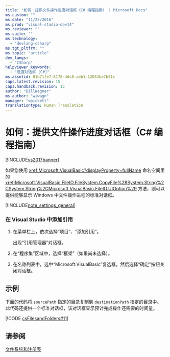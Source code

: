 ```yaml
---
title: "如何：提供文件操作进度对话框（C# 编程指南） | Microsoft Docs"
ms.custom: ""
ms.date: "11/23/2016"
ms.prod: "visual-studio-dev14"
ms.reviewer: ""
ms.suite: ""
ms.technology: 
  - "devlang-csharp"
ms.tgt_pltfrm: ""
ms.topic: "article"
dev_langs: 
  - "CSharp"
helpviewer_keywords: 
  - "进度对话框 [C#]"
ms.assetid: 01b71fe7-8178-4dc8-aeb1-12053be7b51c
caps.latest.revision: 15
caps.handback.revision: 15
author: "BillWagner"
ms.author: "wiwagn"
manager: "wpickett"
translationtype: Human Translation
---
```

# 如何：提供文件操作进度对话框（C# 编程指南）
[!INCLUDE[vs2017banner](../../../csharp/includes/vs2017banner.md)]

如果您使用 <xref:Microsoft.VisualBasic?displayProperty=fullName> 命名空间里的  <xref:Microsoft.VisualBasic.FileIO.FileSystem.CopyFile%28System.String%2CSystem.String%2CMicrosoft.VisualBasic.FileIO.UIOption%29> 方法，则可以提供能够显示 Windows 中文件操作进程的标准对话框。  
  
 [!INCLUDE[note_settings_general](../../../csharp/language-reference/compiler-messages/includes/note_settings_general_md.md)]  
  
### 在 Visual Studio 中添加引用  
  
1.  在菜单栏上，依次选择“项目”、“添加引用”。  
  
     出现“引用管理器”对话框。  
  
2.  在“程序集”区域中，选择“框架”（如果尚未选择）。  
  
3.  在名称列表中，选中“Microsoft.VisualBasic”复选框，然后选择“确定”按钮关闭对话框。  
  
## 示例  
 下面的代码将 `sourcePath` 指定的目录复制到 `destinationPath` 指定的目录中。  此代码还提供一个标准对话框，该对话框显示预计完成操作还需要的时间量。  
  
 [!CODE [csFilesandFolders#11](../CodeSnippet/VS_Snippets_VBCSharp/csFilesAndFolders#11)]  
  
## 请参阅  
 [文件系统和注册表](../../../csharp/programming-guide/file-system/file-system-and-the-registry.md)